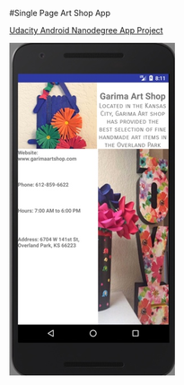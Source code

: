 #Single Page Art Shop App

[Udacity Android Nanodegree App Project](https://www.udacity.com/course/android-basics-nanodegree-by-google--nd803)

![](https://github.com/dineshbalajibingo/art_shop/blob/master/ArtShop.jpg)
